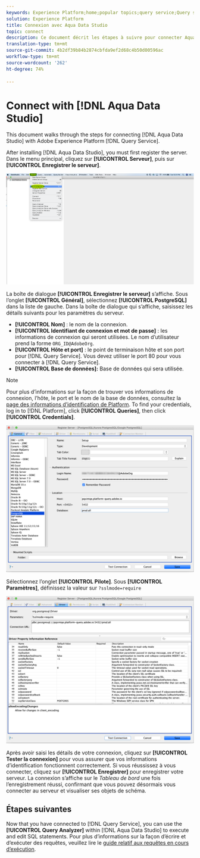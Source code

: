 ```yaml
---
keywords: Experience Platform;home;popular topics;query service;Query service;Aqua Data Studio;Aqua data studio;connect to query service;
solution: Experience Platform
title: Connexion avec Aqua Data Studio
topic: connect
description: Ce document décrit les étapes à suivre pour connecter Aqua Data Studio à Adobe Experience Platform Query Service.
translation-type: tm+mt
source-git-commit: 4b2df39b84b2874cbfda9ef2d68c4b50d00596ac
workflow-type: tm+mt
source-wordcount: '262'
ht-degree: 74%

---
```



# Connect with [!DNL Aqua Data Studio]

This document walks through the steps for connecting [!DNL Aqua Data Studio] with Adobe Experience Platform [!DNL Query Service].

After installing [!DNL Aqua Data Studio], you must first register the server. Dans le menu principal, cliquez sur **[!UICONTROL Serveur]**, puis sur **[!UICONTROL Enregistrer le serveur]**.

![](../images/clients/aqua-data-studio/register-server.png)

La boîte de dialogue **[!UICONTROL Enregistrer le serveur]** s’affiche. Sous l’onglet **[!UICONTROL Général]**, sélectionnez **[!UICONTROL PostgreSQL]** dans la liste de gauche. Dans la boîte de dialogue qui s’affiche, saisissez les détails suivants pour les paramètres du serveur.

- **[!UICONTROL Nom]** : le nom de la connexion.
- **[!UICONTROL Identifiant de connexion et mot de passe]** : Ies informations de connexion qui seront utilisées. Le nom d’utilisateur prend la forme `ORG_ID@AdobeOrg`.
- **[!UICONTROL Hôte et port]** : le point de terminaison hôte et son port pour [!DNL Query Service]. Vous devez utiliser le port 80 pour vous connecter à [!DNL Query Service].
- **[!UICONTROL Base de données]:** Base de données qui sera utilisée.

>[!NOTE]
>
>Pour plus d’informations sur la façon de trouver vos informations de connexion, l’hôte, le port et le nom de la base de données, consultez la [page des informations d’identification de Platform](https://platform.adobe.com/query/configuration). To find your credentials, log in to [!DNL Platform], click **[!UICONTROL Queries]**, then click **[!UICONTROL Credentials]**.

![](../images/clients/aqua-data-studio/register-server-general-tab.png)

Sélectionnez l’onglet **[!UICONTROL Pilote]**. Sous **[!UICONTROL Paramètres]**, définissez la valeur sur `?sslmode=require`

![](../images/clients/aqua-data-studio/register-server-driver-tab.png)

Après avoir saisi les détails de votre connexion, cliquez sur **[!UICONTROL Tester la connexion]** pour vous assurer que vos informations d’identification fonctionnent correctement. Si vous réussissez à vous connecter, cliquez sur **[!UICONTROL Enregistrer]** pour enregistrer votre serveur. La connexion s’affiche sur le *Tableau de bord* une fois l’enregistrement réussi, confirmant que vous pouvez désormais vous connecter au serveur et visualiser ses objets de schéma.

## Étapes suivantes

Now that you have connected to [!DNL Query Service], you can use the **[!UICONTROL Query Analyzer]** within [!DNL Aqua Data Studio] to execute and edit SQL statements. Pour plus d’informations sur la façon d’écrire et d’exécuter des requêtes, veuillez lire le [guide relatif aux requêtes en cours d’exécution](../creating-queries/creating-queries.md).